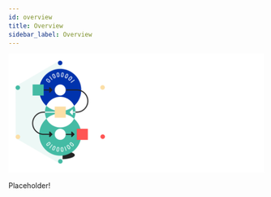 ```yaml
---
id: overview
title: Overview
sidebar_label: Overview
---
```


![img](../../static/img/card-native-tokens-title.svg)

Placeholder!